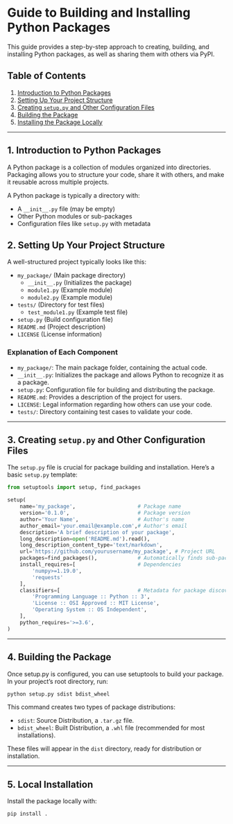 # Guide to Building and Installing Python Packages

This guide provides a step-by-step approach to creating, building, and installing Python packages, as well as sharing them with others via PyPI.

## Table of Contents
1. [Introduction to Python Packages](#introduction-to-python-packages)
2. [Setting Up Your Project Structure](#setting-up-your-project-structure)
3. [Creating `setup.py` and Other Configuration Files](#creating-setup-py-and-other-configuration-files)
4. [Building the Package](#building-the-package)
5. [Installing the Package Locally](#installing-the-package-locally)

---

## 1. Introduction to Python Packages

A Python package is a collection of modules organized into directories. Packaging allows you to structure your code, share it with others, and make it reusable across multiple projects.

A Python package is typically a directory with:
- A `__init__.py` file (may be empty)
- Other Python modules or sub-packages
- Configuration files like `setup.py` with metadata


## 2. Setting Up Your Project Structure

A well-structured project typically looks like this:

- `my_package/` (Main package directory)
  - `__init__.py` (Initializes the package)
  - `module1.py` (Example module)
  - `module2.py` (Example module)
- `tests/` (Directory for test files)
  - `test_module1.py` (Example test file)
- `setup.py` (Build configuration file)
- `README.md` (Project description)
- `LICENSE` (License information)

### Explanation of Each Component
- `my_package/`: The main package folder, containing the actual code.
- `__init__.py`: Initializes the package and allows Python to recognize it as a package.
- `setup.py`: Configuration file for building and distributing the package.
- `README.md`: Provides a description of the project for users.
- `LICENSE`: Legal information regarding how others can use your code.
- `tests/`: Directory containing test cases to validate your code.

-----
## 3. Creating `setup.py` and Other Configuration Files

The `setup.py` file is crucial for package building and installation. Here’s a basic `setup.py` template:

```python
from setuptools import setup, find_packages

setup(
    name='my_package',                    # Package name
    version='0.1.0',                      # Package version
    author='Your Name',                   # Author's name
    author_email='your.email@example.com',# Author's email
    description='A brief description of your package', 
    long_description=open('README.md').read(), 
    long_description_content_type='text/markdown',
    url='https://github.com/yourusername/my_package', # Project URL
    packages=find_packages(),             # Automatically finds sub-packages
    install_requires=[                    # Dependencies
        'numpy>=1.19.0',
        'requests'
    ],
    classifiers=[                         # Metadata for package discovery
        'Programming Language :: Python :: 3',
        'License :: OSI Approved :: MIT License',
        'Operating System :: OS Independent',
    ],
    python_requires='>=3.6',
)
```

-----
## 4. Building the Package

Once setup.py is configured, you can use setuptools to build your package. In your project’s root directory, run:

```python
python setup.py sdist bdist_wheel
```
This command creates two types of package distributions:

- `sdist`: Source Distribution, a `.tar.gz` file.
- `bdist_wheel`: Built Distribution, a `.whl` file (recommended for most installations).

These files will appear in the `dist` directory, ready for distribution or installation.


-----
## 5. Local Installation

Install the package locally with:

```python
pip install .
```






